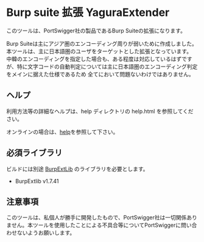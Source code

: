 Burp suite 拡張 YaguraExtender
=============
このツールは、PortSwigger社の製品であるBurp Suiteの拡張になります。

Burp Suiteは主にアジア圏のエンコーディング周りが弱いために作成しました。
本ツールは、主に日本語圏のユーザをターゲットとした拡張となっています。
中韓のエンコーディングを指定した場合も、ある程度は対応しているはずですが、特に文字コードの自動判定については主に日本語圏のエンコーディング判定をメインに据えた仕様であるため
全てにおいて問題ないわけではありません。

## ヘルプ
利用方法等の詳細なヘルプは、help ディレクトリの help.html を参照してください。

オンラインの場合は、[help](https://github.com/raise-isayan/YaguraExtender/blob/master/help/help.adoc)を参照して下さい。

## 必須ライブラリ
ビルドには別途 [BurpExtLib](https://github.com/raise-isayan/BurpExtLib) のライブラリを必要とします。
* BurpExtlib v1.7.41

## 注意事項
このツールは、私個人が勝手に開発したもので、PortSwigger社は一切関係ありません。本ツールを使用したことによる不具合等についてPortSwiggerに問い合わせないようお願いします。

